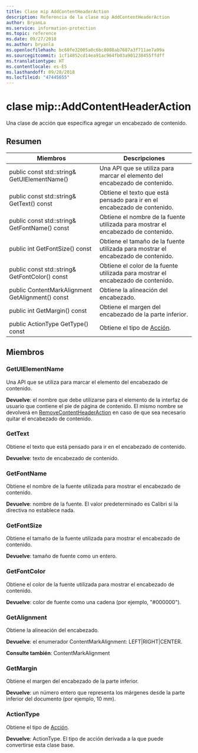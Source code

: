 ```yaml
---
title: Clase mip AddContentHeaderAction
description: Referencia de la clase mip AddContentHeaderAction
author: BryanLa
ms.service: information-protection
ms.topic: reference
ms.date: 09/27/2018
ms.author: bryanla
ms.openlocfilehash: bc60fe32005a0c6bc8088ab7687a3f711ae7a99a
ms.sourcegitcommit: 1cf14852cd14ea91ac964fb03a901238455ffdff
ms.translationtype: HT
ms.contentlocale: es-ES
ms.lasthandoff: 09/28/2018
ms.locfileid: "47445655"
---
```

# <a name="class-mipaddcontentheaderaction"></a>clase mip::AddContentHeaderAction 
Una clase de acción que especifica agregar un encabezado de contenido.
  
## <a name="summary"></a>Resumen
 Miembros                        | Descripciones                                
--------------------------------|---------------------------------------------
 public const std::string& GetUIElementName()  |  Una API que se utiliza para marcar el elemento del encabezado de contenido.
 public const std::string& GetText() const  |  Obtiene el texto que está pensado para ir en el encabezado de contenido.
 public const std::string& GetFontName() const  |  Obtiene el nombre de la fuente utilizada para mostrar el encabezado de contenido.
 public int GetFontSize() const  |  Obtiene el tamaño de la fuente utilizada para mostrar el encabezado de contenido.
 public const std::string& GetFontColor() const  |  Obtiene el color de la fuente utilizada para mostrar el encabezado de contenido.
 public ContentMarkAlignment GetAlignment() const  |  Obtiene la alineación del encabezado.
 public int GetMargin() const  |  Obtiene el margen del encabezado de la parte inferior.
 public ActionType GetType() const  |  Obtiene el tipo de [Acción](class_mip_action.md).
  
## <a name="members"></a>Miembros
  
### <a name="getuielementname"></a>GetUIElementName
Una API que se utiliza para marcar el elemento del encabezado de contenido.

  
**Devuelve**: el nombre que debe utilizarse para el elemento de la interfaz de usuario que contiene el pie de página de contenido. El mismo nombre se devolverá en [RemoveContentHeaderAction](class_mip_removecontentheaderaction.md) en caso de que sea necesario quitar el encabezado de contenido.
  
### <a name="gettext"></a>GetText
Obtiene el texto que está pensado para ir en el encabezado de contenido.

  
**Devuelve**: texto de encabezado de contenido.
  
### <a name="getfontname"></a>GetFontName
Obtiene el nombre de la fuente utilizada para mostrar el encabezado de contenido.

  
**Devuelve**: nombre de la fuente. El valor predeterminado es Calibri si la directiva no establece nada.
  
### <a name="getfontsize"></a>GetFontSize
Obtiene el tamaño de la fuente utilizada para mostrar el encabezado de contenido.

  
**Devuelve**: tamaño de fuente como un entero.
  
### <a name="getfontcolor"></a>GetFontColor
Obtiene el color de la fuente utilizada para mostrar el encabezado de contenido.

  
**Devuelve**: color de fuente como una cadena (por ejemplo, "#000000").
  
### <a name="getalignment"></a>GetAlignment
Obtiene la alineación del encabezado.

  
**Devuelve**: el enumerador ContentMarkAlignment: LEFT|RIGHT|CENTER. 
  
**Consulte también**: ContentMarkAlignment
  
### <a name="getmargin"></a>GetMargin
Obtiene el margen del encabezado de la parte inferior.

  
**Devuelve**: un número entero que representa los márgenes desde la parte inferior del documento (por ejemplo, 10 mm).
  
### <a name="actiontype"></a>ActionType
Obtiene el tipo de [Acción](class_mip_action.md).

  
**Devuelve**: ActionType. El tipo de acción derivada a la que puede convertirse esta clase base.
